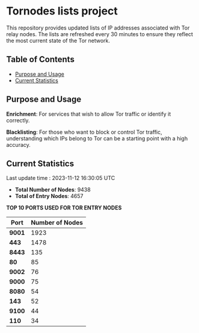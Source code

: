 # Tornodes lists project

This repository provides updated lists of IP addresses associated with Tor relay nodes. The lists are refreshed every 30 minutes to ensure they reflect the most current state of the Tor network.

## Table of Contents

- [Purpose and Usage](#purpose-and-usage)
- [Current Statistics](#current-statistics)


## Purpose and Usage

**Enrichment**: For services that wish to allow Tor traffic or identify it correctly.

**Blacklisting**: For those who want to block or control Tor traffic, understanding which IPs belong to Tor can be a starting point with a high accuracy.

## Current Statistics

Last update time : 2023-11-12 16:30:05 UTC

- **Total Number of Nodes**: 9438
- **Total of Entry Nodes**: 4657

**TOP 10 PORTS USED FOR TOR ENTRY NODES**

| **Port** | **Number of Nodes** |
|------|-----------------|
| **9001**   | 1923  |
| **443**   | 1478  |
| **8443**   | 135  |
| **80**   | 85  |
| **9002**   | 76  |
| **9000**   | 75  |
| **8080**   | 54  |
| **143**   | 52  |
| **9100**   | 44  |
| **110**   | 34  |

